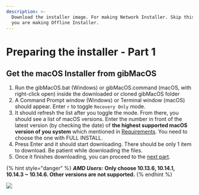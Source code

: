 ```yaml
---
description: >-
  Download the installer image. For making Network Installer. Skip this part if
  you are making Offline Installer.
---
```


# Preparing the installer - Part 1

## Get the macOS Installer from gibMacOS

1. Run the gibMacOS.bat \(Windows\) or gibMacOS.command \(macOS, with right-click open\) inside the downloaded or cloned gibMacOS folder
2. A Command Prompt window \(Windows\) or Terminal window \(macOS\) should appear. Enter `r` to toggle `Recovery Only` mode.
3. It should refresh the list after you toggle the mode. From there, you should see a list of macOS versions. Enter the number in front of the latest version \(by checking the date\) of **the highest supported macOS version of you system** which mentioned in [Requirements](../prerequisites/get-started/prerequisites.md#requirements). You need to choose the one with FULL INSTALL.
4. Press Enter and it should start downloading. There should be only 1 item to download. Be patient while downloading the files.
5. Once it finishes downloading, you can proceed to the [next part](preparing-the-installer-part-2/).

{% hint style="danger" %}
_**AMD Users:**_ **Only choose 10.13.6, 10.14.1, 10.14.3 ~ 10.14.6. Other versions are not supported.**
{% endhint %}

![](../.gitbook/assets/gibmacos-macos-1.gif)

